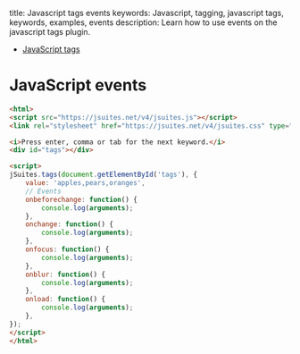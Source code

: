 title: Javascript tags events
keywords: Javascript, tagging, javascript tags, keywords, examples, events
description: Learn how to use events on the javascript tags plugin.

* [JavaScript tags](/docs/v4/javascript-tags)

JavaScript events
=================

```html
<html>
<script src="https://jsuites.net/v4/jsuites.js"></script>
<link rel="stylesheet" href="https://jsuites.net/v4/jsuites.css" type="text/css" />

<i>Press enter, comma or tab for the next keyword.</i>
<div id="tags"></div>

<script>
jSuites.tags(document.getElementById('tags'), {
    value: 'apples,pears,oranges',
    // Events
    onbeforechange: function() {
        console.log(arguments);
    },
    onchange: function() {
        console.log(arguments);
    },
    onfocus: function() {
        console.log(arguments);
    },
    onblur: function() {
        console.log(arguments);
    },
    onload: function() {
        console.log(arguments);
    },
});
</script>
</html>
```
